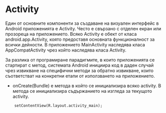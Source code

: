 # Activity



Един от основните компоненти за създаване на визуален интерфейс в Android приложенията е Activity. Често е свързано с отделен екран или прозореца на приложението. Всяко Activity е обект от класа android.app.Activity, която предоставя основната функционалност за всички дейности. В приложението MainActivity наследява класа AppCompatActivity чрез който наследява класа Activity.

За разлика от програмиране парадигмите, в които приложенията се стартират с метод, системата Android инициира код в даден случай чрез извикване на специфични методи за обратно извикване, които съответстват на конкретни етапи от използването на приложението.

* onCreate(Bundle) е метода в който се инициализира всяко activity. В метода се инициализира съдържанието на изгледа за текущото activity.

```
    setContentView(R.layout.activity_main);
```
